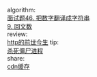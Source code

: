 

algorithm:   
[面试题46. 把数字翻译成字符串](/algorithm/arts_week31_20200601/20200609/solution.php)   
[9. 回文数](/algorithm/arts_week31_20200601/20200610/solution.php)   
review:     
[http的前世今生](/review/arts_week31_20200601/readme.md) 
tip:   
[杀死僵尸进程](/tip/arts_week31_20200601/杀死僵尸进程.md)   
share:   
[cdn缓存](/share/arts_week31_20200601/cdn缓存.md)   

